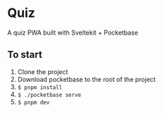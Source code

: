 # Quiz

A quiz PWA built with Sveltekit + Pocketbase

## To start

1. Clone the project
2. Download pocketbase to the root of the project
3. `$ pnpm install`
4. `$ ./pocketbase serve`
5. `$ pnpm dev`
